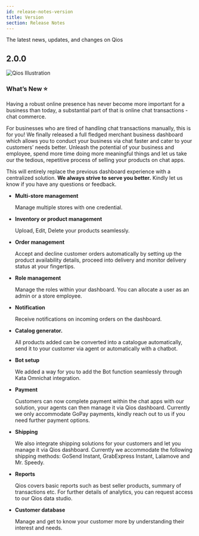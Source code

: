 ```yaml
---
id: release-notes-version
title: Version
section: Release Notes
---
```


The latest news, updates, and changes on Qios

## 2.0.0

![Qios Illustration](/assets/images/products/qios/release-notes/qios-illustration.webp)

### What’s New ⭐️

Having a robust online presence has never become more important for a business than today, a substantial part of that is online chat transactions - chat commerce.

For businesses who are tired of handling chat transactions manually, this is for you! We finally released a full fledged merchant business dashboard which allows you to conduct your business via chat faster and cater to your customers’ needs better. Unleash the potential of your business and employee, spend more time doing more meaningful things and let us take our the tedious, repetitive process of selling your products on chat apps.

This will entirely replace the previous dashboard experience with a centralized solution. **We always strive to serve you better.** Kindly let us know if you have any questions or feedback.

-   **Multi-store management**

    Manage multiple stores with one credential.

-   **Inventory or product management**

    Upload, Edit, Delete your products seamlessly.

-   **Order management**

    Accept and decline customer orders automatically by setting up the product availability details, proceed into delivery and monitor delivery status at your fingertips.

-   **Role management**

    Manage the roles within your dashboard. You can allocate a user as an admin or a store employee.

-   **Notification**

    Receive notifications on incoming orders on the dashboard.

-   **Catalog generator.**

    All products added can be converted into a catalogue automatically, send it to your customer via agent or automatically with a chatbot.

-   **Bot setup**

    We added a way for you to add the Bot function seamlessly through Kata Omnichat integration.

-   **Payment**

    Customers can now complete payment within the chat apps with our solution, your agents can then manage it via Qios dashboard. Currently we only accommodate GoPay payments, kindly reach out to us if you need further payment options.

-   **Shipping**

    We also integrate shipping solutions for your customers and let you manage it via Qios dashboard. Currently we accommodate the following shipping methods: GoSend Instant, GrabExpress Instant, Lalamove and Mr. Speedy.

-   **Reports**

    Qios covers basic reports such as best seller products, summary of transactions etc. For further details of analytics, you can request access to our Qios data studio.

-   **Customer database**

    Manage and get to know your customer more by understanding their interest and needs.
